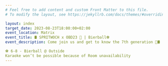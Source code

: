 ```yaml
---
# Feel free to add content and custom Front Matter to this file.
# To modify the layout, see https://jekyllrb.com/docs/themes/#overriding-theme-defaults

layout: index
target_date: 2023-08-23T18:00:00+02:00
event_location: Matrix
event_title: 🛢️ SPRITWOCH x OBD23 🎉 | Bierball⚽️ 
event_description: Come join us and get to know the 7th generation 🎉🛢️

⚽️ 6-8 - Bierball @ Outside
Karaoke won’t be possible because of Room unavailability 
---
```

